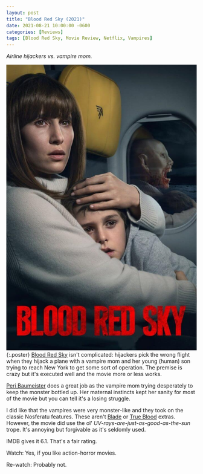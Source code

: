 ```yaml
---
layout: post
title: "Blood Red Sky (2021)"
date: 2021-08-21 10:00:00 -0600
categories: [Reviews]
tags: [Blood Red Sky, Movie Review, Netflix, Vampires]
---
```


*Airline hijackers vs. vampire mom.*

![Blood Red Sky poster](/assets/2021/08/blood-red-sky-2021.jpg){:.poster} [Blood Red Sky](https://www.imdb.com/title/tt6402468/) isn't complicated: hijackers pick the wrong flight when they hijack a plane with a vampire mom and her young (human) son trying to reach New York to get some sort of operation. The premise is crazy but it's executed well and the movie more or less works.

[Peri Baumeister](https://www.imdb.com/name/nm3973870/) does a great job as the vampire mom trying desperately to keep the monster bottled up. Her maternal instincts kept her sanity for most of the movie but you can tell it's a losing struggle.

I did like that the vampires were very monster-like and they took on the classic Nosferatu features. These aren't [Blade](https://www.imdb.com/title/tt0120611/) or [True Blood](https://www.imdb.com/title/tt0844441/) extras. However, the movie did use the ol' *UV-rays-are-just-as-good-as-the-sun* trope. It's annoying but forgivable as it's seldomly used.

IMDB gives it 6.1. That's a fair rating.

Watch: Yes, if you like action-horror movies.

Re-watch: Probably not.
